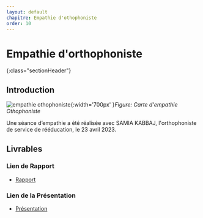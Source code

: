 ```yaml
---
layout: default
chapitre: Empathie d'othophoniste
order: 10
---
```


# Empathie d'orthophoniste
{:class="sectionHeader"}

<!-- new slide -->
## Introduction 

![empathie othophoniste](./empathie-orthophoniste/images/orthophoniste.png){:width='700px' }*Figure: Carte d'empathie Othophoniste*

<!-- note -->

Une séance d’empathie a été réalisée avec SAMIA KABBAJ, l'orthophoniste de service de rééducation, le 23 avril 2023.


## Livrables

### Lien de Rapport
- [Rapport](/besoin/empathie-orthophoniste/rapport.html)

### Lien de la Présentation
- [Présentation](/besoin/empathie-orthophoniste/presentation.html)

<!-- new slide -->
